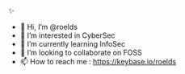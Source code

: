 ✨
- 👋 Hi, I’m @roelds
- 👀 I’m interested in CyberSec
- 🌱 I’m currently learning InfoSec
- 💞️ I’m looking to collaborate on FOSS
- 📫 How to reach me : https://keybase.io/roelds

<!---
roelds/roelds is a ✨ special ✨ repository because its `README.md` (this file) appears on your GitHub profile.
You can click the Preview link to take a look at your changes.
--->
